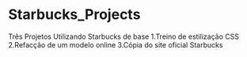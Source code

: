 # Starbucks_Projects
Três Projetos Utilizando Starbucks de base
1.Treino de estilização CSS
2.Refacção de um modelo online
3.Cópia do site oficial Starbucks
